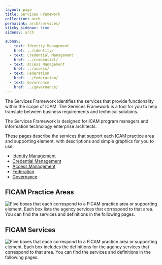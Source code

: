 ```yaml
---
layout: page
title: Services Framework
collection: arch
permalink: arch/services/
sticky_sidenav: true
sidenav: arch

subnav:
  - text: Identity Management
    href: ../identity/
  - text: Credential Management
    href: ../credential/
  - text: Access Management
    href: ../access/
  - text: Federation
    href: ../federation/
  - text: Governance
    href: ../governance/
---
```


The Services Framework identifies the services that provide functionality within the scope of ICAM. The Services Framework is a tool for you to help translate between business requirements and technical solutions.

The Services Framework is designed for ICAM program managers and information technology enterprise architects.

These pages describe the services that support each ICAM practice area and supporting element, with descriptions and simple graphics for you to use:

* [Identity Management]({{site.baseurl}}{{page.url}}identity)
* [Credential Management]({{site.baseurl}}{{page.url}}credentials)
* [Access Management]({{site.baseurl}}{{page.url}}access)
* [Federation]({{site.baseurl}}{{page.url}}federation)
* [Governance]({{site.baseurl}}{{page.url}}governance)

## FICAM Practice Areas

![Five boxes that each correspond to a FICAM practice area or supporting element. Each box lists the agency services that correspond to that area. You can find the services and definitions in the following pages.](../../assets/arch/services/ServicesOverview.png)

## FICAM Services

![Five boxes that each correspond to a FICAM practice area or supporting element. Each box includes the definitions for the agency services that correspond to that area. You can find the services and definitions in the following pages.](../../assets/arch/services/ServicesDefinitions.png)
